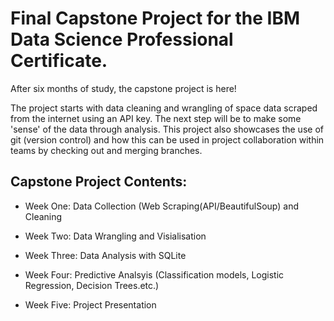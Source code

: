 # Final Capstone Project for the IBM Data Science Professional Certificate.<br>

After six months of study, the capstone project is here!

The project starts with data cleaning and wrangling of space data scraped from the internet using an API key.
The next step will be to make some 'sense' of the data through analysis.
This project also showcases the use of git (version control) and how this can be used in project collaboration within teams by checking out and merging branches.  

## Capstone Project Contents:  

* Week One: Data Collection (Web Scraping(API/BeautifulSoup) and Cleaning  

* Week Two: Data Wrangling and Visialisation  

* Week Three: Data Analysis with SQLite  

* Week Four: Predictive Analsyis (Classification models, Logistic Regression, Decision Trees.etc.)  

* Week Five: Project Presentation
